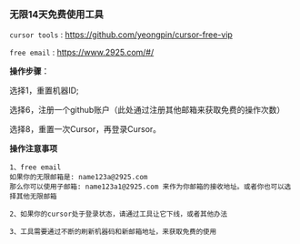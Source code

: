### 无限14天免费使用工具

`cursor tools` : https://github.com/yeongpin/cursor-free-vip

`free email` : https://www.2925.com/#/

**操作步骤**：

选择1，重置机器ID;

选择6，注册一个github账户（此处通过注册其他邮箱来获取免费的操作次数）

选择8，重置一次Cursor，再登录Cursor。

**操作注意事项**

```
1、free email
如果你的无限邮箱是: name123a@2925.com
那么你可以使用子邮箱: name123a1@2925.com 来作为你邮箱的接收地址。或者你也可以选择其他无限邮箱

2、如果你的cursor处于登录状态，请通过工具让它下线，或者其他办法

3、工具需要通过不断的刷新机器码和新邮箱地址，来获取免费的使用
```
